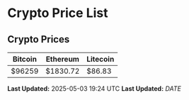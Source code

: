 # Crypto Price List

## Crypto Prices
| Bitcoin | Ethereum | Litecoin |
| ------- | -------- | -------- |
| $96259 | $1830.72 | $86.83 |
**Last Updated:** 2025-05-03 19:24 UTC
**Last Updated:** $DATE$
